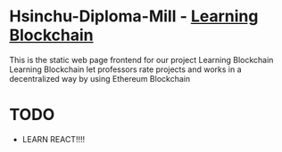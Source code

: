 # Hsinchu-Diploma-Mill - [Learning Blockchain](https://decentralized-rating.yikuo.dev)

This is the static web page frontend for our project Learning Blockchain<br>
Learning Blockchain let professors rate projects and works in a decentralized way by using Ethereum Blockchain

# TODO

- LEARN REACT!!!!
